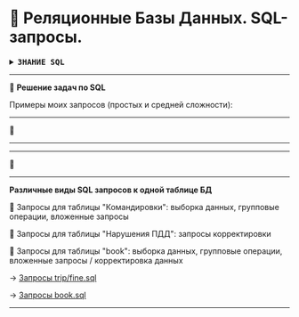 # :date: Реляционные Базы Данных. SQL-запросы.

<details>
<summary><kbd><b>ЗНАНИЕ SQL</b></kbd></summary><br>
<blockquote>
  <ul>
    <li><b>DDL</b>: CREATE, ALTER, DROP</li>
    <li><b>DML</b>: SELECT, INSERT, UPDATE, DELETE</li>
    <li>условия выборки и сортировки данных: DISTINCT, IF(CASE), WHERE, AND, OR, IN, IS, BETWEEN, NOT, LIKE, GROUP BY (HAVING), ORDER BY (ASC/DESC), LIMIT</li>
    <li>агрегация данных: COUNT, SUM, AVG, MAX, MIN </li>
    <li>простые арифметические операции и функции (ROUND, CEILING, FLOOR, DIV, ABS)</li>
    <li>операции над датами: DATEDIFF, DATE_ADD, DAY, MONTH, MONTHNAME, YEAR</li>
    <li>объединение 2х и более таблиц: JOIN (INNER, CROSS, LEFT, RIGHT, FULL)</li>
    <li>объединение 2х и более SQL запросов: UNION, INTERSECT, EXCEPT</li>
  </ul>
</blockquote>
</details>
<hr>

:small_blue_diamond:  **Решение задач по SQL**

Примеры моих запросов (простых и средней сложности):

<hr>

 :floppy_disk: 

<hr>

<hr>

 :floppy_disk: 

<hr>

**Различные виды SQL запросов к одной таблице БД**

:small_blue_diamond: Запросы для таблицы "Командировки": выборка данных, групповые операции, вложенные запросы
  
:small_blue_diamond: Запросы для таблицы "Нарушения ПДД": запросы корректировки

:small_blue_diamond: Запросы для таблицы "book": выборка данных, групповые операции, вложенные запросы / корректировка данных

&#8594; [Запросы trip/fine.sql](https://github.com/Elena-Belova/SQL/blob/ce76e06b5138438dc83f177154a33952713125c1/trip_fine.sql)

&#8594; [Запросы book.sql](https://github.com/Elena-Belova/SQL/blob/ce76e06b5138438dc83f177154a33952713125c1/book.sql)

<hr>






